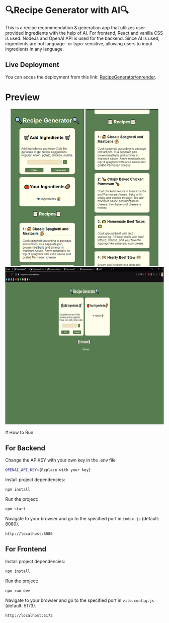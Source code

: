 # 🔍Recipe Generator with AI🔍
This is a recipe recommendation & generation app that utilizes user-provided ingredients with the help of AI.  For frontend, React and vanilla CSS is used. NodeJs and OpenAI API is used for the backend. Since AI is used, ingredients are not language- or typo-sensitive, allowing users to input ingredients in any language.

## Live Deployment
You can acces the deployment from this link: [RecipeGenerator/onrender](https://recipegeneratorreactapp.onrender.com).

# Preview 
<h4 align="center">


</h4>


<p align="center">
  <img src="Media/SS1.png" height= "500"> <img src="Media/SS3.png" height= "500">
  <img src="Media/RecipeAppGif.gif" height= "500">
</p>
# How to Run

## For Backend

Change the APIKEY with your own key in the .env file

```bash
OPENAI_API_KEY={Replace with your key}
```

Install project dependencies:
```bash
npm install
```
Run the project:
```bash
npm start
```
Navigate to your browser and go to the specified port in `index.js` (default: 8080).
```
http://localhost:8080
```


## For Frontend

Install project dependencies:
```bash
npm install
```
Run the project:
```bash
npm run dev
```
Navigate to your browser and go to the specified port in `vite.config.js` (default: 5173).
```
http://localhost:5173
```
